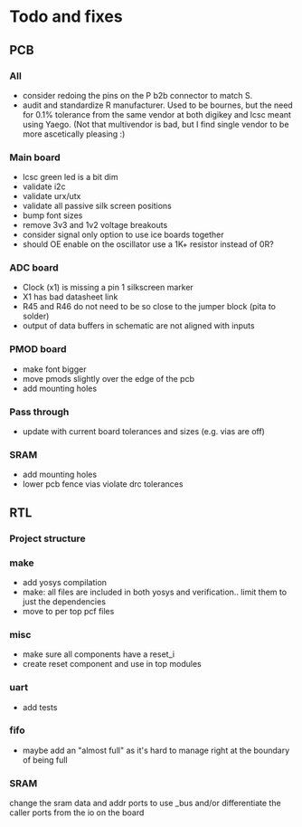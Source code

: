 # Todo and fixes

## PCB

### All

- consider redoing the pins on the P b2b connector to match S.
- audit and standardize R manufacturer. Used to be bournes,
  but the need for 0.1% tolerance from the same vendor at both
  digikey and lcsc meant using Yaego. (Not that multivendor is
  bad, but I find single vendor to be more ascetically pleasing :)

### Main board

- lcsc green led is a bit dim
- validate i2c
- validate urx/utx
- validate all passive silk screen positions
- bump font sizes
- remove 3v3 and 1v2 voltage breakouts
- consider signal only option to use ice boards together
- should OE enable on the oscillator use a 1K+ resistor instead of 0R?

### ADC board

- Clock (x1) is missing a pin 1 silkscreen marker
- X1 has bad datasheet link
- R45 and R46 do not need to be so close to the jumper block (pita to solder)
- output of data buffers in schematic are not aligned with inputs

### PMOD board

- make font bigger
- move pmods slightly over the edge of the pcb
- add mounting holes

### Pass through

- update with current board tolerances and sizes (e.g. vias are off)

### SRAM

- add mounting holes
- lower pcb fence vias violate drc tolerances

## RTL

### Project structure

### make

- add yosys compilation
- make: all files are included in both yosys and verification.. limit them to just
  the dependencies
- move to per top pcf files

### misc

- make sure all components have a reset_i
- create reset component and use in top modules

### uart

- add tests

### fifo

- maybe add an "almost full" as it's hard to manage right
  at the boundary of being full

### SRAM

change the sram data and addr ports to use _bus and/or differentiate the caller ports from the
io on the board
